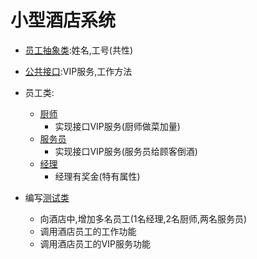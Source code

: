 # 小型酒店系统

* [员工抽象类](https://github.com/L-sang/demo1/blob/master/hotel/Employee.java):姓名,工号(共性)
* [公共接口](https://github.com/L-sang/demo1/blob/master/hotel/VIP.java):VIP服务,工作方法 
* 员工类:
  * [厨师](https://github.com/L-sang/demo1/blob/master/hotel/ChuShi.java)
    * 实现接口VIP服务(厨师做菜加量)
  * [服务员](https://github.com/L-sang/demo1/blob/master/hotel/FuWuYuan.java)
    * 实现接口VIP服务(服务员给顾客倒酒)
  * [经理](https://github.com/L-sang/demo1/blob/master/hotel/JingLi.java)
    * 经理有奖金(特有属性)

* 编写[测试类](https://github.com/L-sang/demo1/blob/master/hotel/Test.java)  
  * 向酒店中,增加多名员工(1名经理,2名厨师,两名服务员)  
  * 调用酒店员工的工作功能  
  * 调用酒店员工的VIP服务功能
